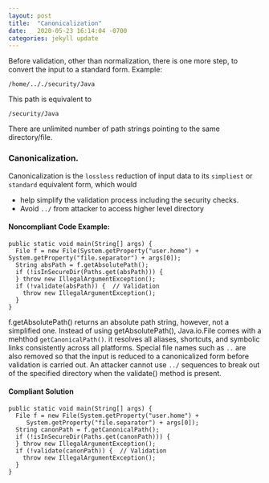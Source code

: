 ```yaml
---
layout: post
title:  "Canonicalization"
date:   2020-05-23 16:14:04 -0700
categories: jekyll update
---
```

Before validation, other than normalization, there is one more step, to convert the input to a standard form.
Example:
```
/home/.././security/Java
```
This path is equivalent to
```
/security/Java
```
There are unlimited number of path strings pointing to the same directory/file.

### Canonicalization.
Canonicalization is the `lossless` reduction of input data to its `simpliest` or `standard` equivalent form, which would 
- help simplify the validation process including the security checks.
- Avoid `../` from attacker to access higher level directory

#### Noncompliant Code Example:
```
public static void main(String[] args) {
  File f = new File(System.getProperty("user.home") + System.getProperty("file.separator") + args[0]);
  String absPath = f.getAbsolutePath();
  if (!isInSecureDir(Paths.get(absPath))) {
  } throw new IllegalArgumentException();
  if (!validate(absPath)) {  // Validation
    throw new IllegalArgumentException();
  }
}
```
f.getAbsolutePath() returns an absolute path string, however, not a simplified one.
Instead of using getAbsolutePath(), Java.io.File comes with a mehthod `getCanonicalPath()`.
it resolves all aliases, shortcuts, and symbolic links consistently across all platforms. Special file names such as `..` are also removed so that the input is reduced to a canonicalized form before validation is carried out. An attacker cannot use `../` sequences to break out of the specified directory when the validate() method is present.

#### Compliant Solution
```
public static void main(String[] args) {
  File f = new File(System.getProperty("user.home") +
     System.getProperty("file.separator") + args[0]);
  String canonPath = f.getCanonicalPath();
  if (!isInSecureDir(Paths.get(canonPath))) {
  } throw new IllegalArgumentException();
  if (!validate(canonPath)) {  // Validation
    throw new IllegalArgumentException();
  }
}
```